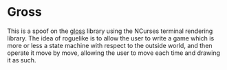 # Gross

This is a spoof on the [gloss](https://hackage.haskell.org/package/gloss) library
using the NCurses terminal rendering library. The idea of roguelike is to allow the
user to write a game which is more or less a state machine with respect to the outside
world, and then operate it move by move, allowing the user to move each time and drawing
it as such.
